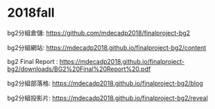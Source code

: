 # 2018fall
bg2分組倉儲: https://github.com/mdecadp2018/finalproject-bg2

bg2分組網站: https://mdecadp2018.github.io/finalproject-bg2/content

bg2 Final Report : https://mdecadp2018.github.io/finalproject-bg2/downloads/BG2%20Final%20Report%20.pdf

bg2分組部落格: https://mdecadp2018.github.io/finalproject-bg2/blog

bg2分組投影片: https://mdecadp2018.github.io/finalproject-bg2/reveal
